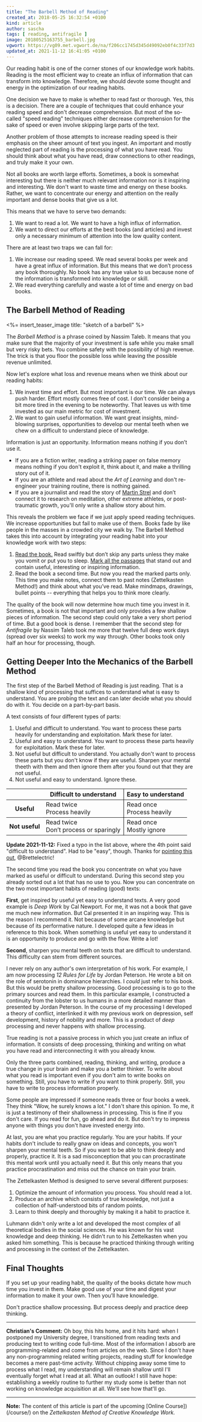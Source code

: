 ```yaml
---
title: "The Barbell Method of Reading"
created_at: 2018-05-25 16:32:54 +0100
kind: article
author: sascha
tags: [ reading, antifragile ]
image: 20180525163755_barbell.jpg
vgwort: https://vg09.met.vgwort.de/na/f206cc1745d345d49092eb0f4c33f7d3
updated_at: 2021-11-12 16:41:05 +0100
---
```


Our reading habit is one of the corner stones of our knowledge work habits. Reading is the most efficient way to create an influx of information that can transform into knowledge. Therefore, we should devote some thought and energy in the optimization of our reading habits.

One decision we have to make is whether to read fast or thorough. Yes, this is a decision. There are a couple of techniques that could enhance your reading speed and don't decrease comprehension. But most of the so-called "speed reading" techniques either decrease comprehension for the sake of speed or even involve skipping large parts of the text.

Another problem of those attempts to increase reading speed is their emphasis on the sheer amount of text you ingest. An important and mostly neglected part of reading is the processing of what you have read. You should think about what you have read, draw connections to other readings, and truly make it your own.

Not all books are worth large efforts. Sometimes, a book is somewhat interesting but there is neither much relevant information nor is it inspiring and interesting. We don't want to waste time and energy on these books. Rather, we want to concentrate our energy and attention on the really important and dense books that give us a lot.

This means that we have to serve two demands:

1. We want to read a lot. We want to have a high influx of information.
2. We want to direct our efforts at the best books (and articles) and invest only a necessary minimum of attention into the low quality content.

There are at least two traps we can fall for:

1. We increase our reading speed. We read several books per week and have a great influx of information. But this means that we don’t process any book thoroughly. No book has any true value to us because none of the information is transformed into knowledge or skill.
2. We read everything carefully and waste a lot of time and energy on bad books.

## The Barbell Method of Reading

<%= insert_teaser_image title: "sketch of a barbell" %>

The *Barbell Method* is a phrase coined by Nassim Taleb. It means that you make sure that the majority of your investment is safe while you make small but very risky bets. You combine safety with the possibility of high revenue. The trick is that you floor the possible loss while leaving the possible revenue unlimited.

Now let's explore what loss and revenue means when we think about our reading habits:

1. We invest time and effort. But most important is our time. We can always push harder. Effort mostly comes free of cost. I don't consider being a bit more tired in the evening to be noteworthy. That leaves us with time invested as our main metric for cost of investment.
2. We want to gain useful information. We want great insights, mind-blowing surprises, opportunities to develop our mental teeth when we chew on a difficult to understand piece of knowledge.

Information is just an opportunity. Information means nothing if you don’t use it.

- If you are a fiction writer, reading a striking paper on false memory means nothing if you don't exploit it, think about it, and make a thrilling story out of it.
- If you are an athlete and read about the *Art of Learning* and don't re-engineer your training routine, there is nothing gained.
- If you are a journalist and read the story of [Martin Strel](https://www.youtube.com/watch?v=gLtAsC2smfo) and don’t connect it to research on meditation, other extreme athletes, or post-traumatic growth, you'll only write a shallow story about him.

This reveals the problem we face if we just apply speed reading techniques. We increase opportunities but fail to make use of them. Books fade by like people in the masses in a crowded city we walk by. The Barbell Method takes this into account by integrating your reading habit into your knowledge work with two steps:

1. [Read the book.](https://zettelkasten.de/posts/reading-is-searching/) Read swiftly but don’t skip any parts unless they make you vomit or put you to sleep. [Mark all the passages](https://zettelkasten.de/posts/making-proper-marks-in-books/) that stand out and contain useful, interesting or inspiring information.
2. Read the book a second time. But now you read the marked parts only. This time you make notes, connect them to past notes (Zettelkasten Method!) and think about what you’ve read. Make mindmaps, drawings, bullet points -- everything that helps you to think more clearly.

The quality of the book will now determine how much time you invest in it. Sometimes, a book is not that important and only provides a few shallow pieces of information. The second step could only take a very short period of time. But a good book is dense. I remember that the second step for *Antifragile* by Nassim Taleb took me more that twelve full deep work days (spread over six weeks) to work my way through. Other books took only half an hour for processing, though.

## Getting Deeper Into the Mechanics of the Barbell Method

The first step of the Barbell Method of Reading is just reading. That is a shallow kind of processing that suffices to understand what is easy to understand. You are probing the text and can later decide what you should do with it. You decide on a part-by-part basis.

A text consists of four different types of parts:

1. Useful and difficult to understand. You want to process these parts heavily for understanding and exploitation. Mark these for later.
2. Useful and easy to understand. You want to process these parts heavily for exploitation. Mark these for later.
3. Not useful but difficult to understand. You actually don't want to process these parts but you don't know if they are useful. Sharpen your mental theeth with them and then ignore them after you found out that they are not useful.
4. Not useful and easy to understand. Ignore these.

<table>
  <thead>
    <tr>
      <th></th>
      <th style="border-right: 1px solid black;">Difficult to understand</th>
      <th>Easy to understand</th>
    </tr>
  </thead>
  <tbody>
    <tr style="border-bottom: 1px solid black;">
      <th><strong>Useful</strong></th>
      <td style="border-right: 1px solid black;">Read twice<br>Process heavily</td>
      <td>Read once<br>Process heavily</td>
    </tr>
    <tr>
      <th><strong>Not useful</strong></th>
      <td style="border-right: 1px solid black;">Read twice<br>Don&#8217;t process or sparingly</td>
      <td>Read once<br>Mostly ignore</td>
    </tr>
  </tbody>
</table>

**Update 2021-11-12:** Fixed a typo in the list above, where the 4th point said "difficult to understand". Had to be "easy", though. Thanks for [pointing this out](https://forum.zettelkasten.de/discussion/comment/13544/#Comment_13544), @Brettelectric!

The second time you read the book you concentrate on what you have marked as useful or difficult to understand. During this second step you already sorted out a lot that has no use to you. Now you can concentrate on the two most important habits of reading (good) texts:

**First**, get inspired by useful yet easy to understand texts. A very good example is *Deep Work* by Cal Newport. For me, it was not a book that gave me much new information. But Cal presented it in an inspiring way. This is the reason I recommend it. Not because of some arcane knowledge but because of its performative nature. I developed quite a few ideas in reference to this book. When something is useful yet easy to understand it is an opportunity to produce and go with the flow. Write a lot!

**Second**, sharpen you mental teeth on texts that are difficult to understand. This difficulty can stem from different sources.

I never rely on any author's own interpretation of his work. For example, I am now processing *12 Rules for Life* by Jordan Peterson. He wrote a bit on the role of serotonin in dominance hierarchies. I *could* just refer to his book. But this would be pretty shallow processing. Good processing is to go to the primary sources and read them. In this particular example, I constructed a continuity from the lobster to us humans in a more detailed manner than presented by Jordan Peterson. In the course of my processing I developed a theory of conflict, interlinked it with my previous work on depression, self development, history of nobility and more. This is a product of *deep* processing and never happens with shallow processing.

True reading is not a passive process in which you just create an influx of information. It consists of deep processing, thinking and writing on what you have read and interconnecting it with you already know.

Only the three parts combined, reading, thinking, and writing, produce a true change in your brain and make you a better thinker. To write about what you read is important even if you don't aim to write books on something. Still, you have to write if you want to think properly. Still, you have to write to process information properly.

Some people are impressed if someone reads three or four books a week. They think "Wow, he surely knows a lot." I don't share this opinion. To me, it is just a testimony of their shallowness in processing. This is fine if you don't care. If you read for fun, go ahead and do it. But don't try to impress anyone with things you don't have invested energy into.

At last, you are what you practice regularly. You are your habits. If your habits don't include to really gnaw on ideas and concepts, you won't sharpen your mental teeth. So if you want to be able to think deeply and properly, practice it. It is a sad misconception that you can procrastinate this mental work until you actually need it. But this only means that you practice procrastination and miss out the chance on train your brain.

The Zettelkasten Method is designed to serve several different purposes:

1. Optimize the amount of information you process. You should read a lot.
2. Produce an archive which consists of true knowledge, not just a collection of half-understood bits of random points.
3. Learn to think deeply and thoroughly by making it a habit to practice it.

Luhmann didn't only write a lot and developed the most complex of all theoretical bodies in the social sciences. He was known for his vast knowledge and deep thinking. He didn't run to his Zettelkasten when you asked him something. This is because he practiced thinking through writing and processing in the context of the Zettelkasten.

## Final Thoughts

If you set up your reading habit, the quality of the books dictate how much time you invest in them. Make good use of your time and digest your information to make it your own. Then you’ll have knowledge.

Don't practice shallow processing. But process deeply and practice deep thinking.

----

**Christian's Comment:** Oh boy, this hits home, and it hits hard: when I postponed my University degree, I transitioned from reading texts and producing text to writing code full-time. Most of the information I absorb are programming-related and come from articles on the web. Since I don't have any non-programming related writing projects, reading stuff for knowledge becomes a mere past-time activity. Without chipping away some time to process what I read, my understanding will remain shallow until I'll eventually forget what I read at all. What an outlook! I still have hope: establishing a weekly routine to further my study some is better than not working on knowledge acquisition at all. We'll see how that'll go.

---

**Note:** The content of this article is part of the upcoming [Online Course])(/course/) on the _Zettelkasten Method of Creative Knowledge Work._
